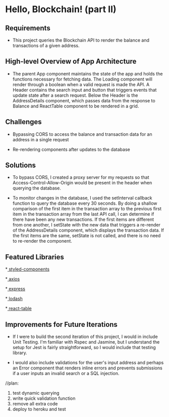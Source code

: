 # Hello, Blockchain! (part II)

## Requirements

* This project queries the Blockchain API to render the balance and transactions of a given address.

## High-level Overview of App Architecture

* The parent App component maintains the state of the app and holds the functions necessary for fetching data. The Loading component will render through a boolean when a valid request is made the API. A Header contains the search input and button that triggers events that update state after a search request. Below the Header is the AddressDetails component, which passes data from the response to Balance and ReactTable component to be rendered in a grid.

## Challenges

* Bypassing CORS to access the balance and transaction data for an address in a single request

* Re-rendering components after updates to the database

## Solutions

* To bypass CORS, I created a proxy server for my requests so that Access-Control-Allow-Origin would be present in the header when querying the database.

* To monitor changes in the database, I used the setInterval callback function to query the database every 30 seconds. By doing a shallow comparison of the first item in the transaction array to the previous first item in the transaction array from the last API call, I can determine if there have been any new transactions. If the first items are different from one another, I setState with the new data that triggers a re-render of the AddressDetails component, which displays the transaction data. If the first items are the same, setState is not called, and there is no need to re-render the component.

## Featured Libraries

*<a href="https://www.styled-components.com/docs/advanced" target="_blank"> styled-components</a>

*<a href="https://github.com/axios/axios" target="_blank"> axios</a>

*<a href="https://expressjs.com" target="_blank"> express</a>

*<a href="https://lodash.com/" target="_blank"> lodash</a>

*<a href="https://www.npmjs.com/package/react-table" target="_blank"> react-table</a>


## Improvements for Future Iterations

* If I were to build the second iteration of this project, I would in include Unit Testing. I'm familiar with Rspec and Jasmine, but I understand the setup for Jest is fairly straightforward, so I would include that testing library.

* I would also include validations for the user's input address and perhaps an Error component that renders inline errors and prevents submissions if a user inputs an invalid search or a SQL injection.


//plan:
1. test dynamic querying
2. write quick validation function
4. remove all extra code
5. deploy to heroku and test
